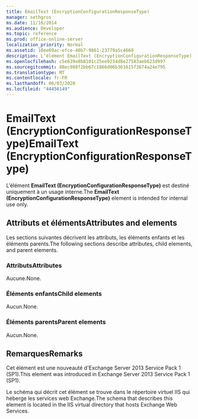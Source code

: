 ```yaml
---
title: EmailText (EncryptionConfigurationResponseType)
manager: sethgros
ms.date: 11/16/2014
ms.audience: Developer
ms.topic: reference
ms.prod: office-online-server
localization_priority: Normal
ms.assetid: 10ee69ac-efce-40b7-9861-23779a5c4660
description: L’élément EmailText (EncryptionConfigurationResponseType) est destiné uniquement à un usage interne.
ms.openlocfilehash: c5e639e8b8101c25ee9234d8e27583aeb623d997
ms.sourcegitcommit: 88ec988f2bb67c1866d06b361615f3674a24e795
ms.translationtype: MT
ms.contentlocale: fr-FR
ms.lasthandoff: 06/03/2020
ms.locfileid: "44456149"
---
```

# <a name="emailtext-encryptionconfigurationresponsetype"></a><span data-ttu-id="1e799-103">EmailText (EncryptionConfigurationResponseType)</span><span class="sxs-lookup"><span data-stu-id="1e799-103">EmailText (EncryptionConfigurationResponseType)</span></span>

<span data-ttu-id="1e799-104">L’élément **EmailText (EncryptionConfigurationResponseType)** est destiné uniquement à un usage interne.</span><span class="sxs-lookup"><span data-stu-id="1e799-104">The **EmailText (EncryptionConfigurationResponseType)** element is intended for internal use only.</span></span> 

## <a name="attributes-and-elements"></a><span data-ttu-id="1e799-105">Attributs et éléments</span><span class="sxs-lookup"><span data-stu-id="1e799-105">Attributes and elements</span></span>

<span data-ttu-id="1e799-106">Les sections suivantes décrivent les attributs, les éléments enfants et les éléments parents.</span><span class="sxs-lookup"><span data-stu-id="1e799-106">The following sections describe attributes, child elements, and parent elements.</span></span>
  
### <a name="attributes"></a><span data-ttu-id="1e799-107">Attributs</span><span class="sxs-lookup"><span data-stu-id="1e799-107">Attributes</span></span>

<span data-ttu-id="1e799-108">Aucune.</span><span class="sxs-lookup"><span data-stu-id="1e799-108">None.</span></span>
  
### <a name="child-elements"></a><span data-ttu-id="1e799-109">Éléments enfants</span><span class="sxs-lookup"><span data-stu-id="1e799-109">Child elements</span></span>

<span data-ttu-id="1e799-110">Aucun.</span><span class="sxs-lookup"><span data-stu-id="1e799-110">None.</span></span>
  
### <a name="parent-elements"></a><span data-ttu-id="1e799-111">Éléments parents</span><span class="sxs-lookup"><span data-stu-id="1e799-111">Parent elements</span></span>

<span data-ttu-id="1e799-112">Aucun.</span><span class="sxs-lookup"><span data-stu-id="1e799-112">None.</span></span>
  
## <a name="remarks"></a><span data-ttu-id="1e799-113">Remarques</span><span class="sxs-lookup"><span data-stu-id="1e799-113">Remarks</span></span>

<span data-ttu-id="1e799-114">Cet élément est une nouveauté d'Exchange Server 2013 Service Pack 1 (SP1).</span><span class="sxs-lookup"><span data-stu-id="1e799-114">This element was introduced in Exchange Server 2013 Service Pack 1 (SP1).</span></span>
  
<span data-ttu-id="1e799-115">Le schéma qui décrit cet élément se trouve dans le répertoire virtuel IIS qui héberge les services web Exchange.</span><span class="sxs-lookup"><span data-stu-id="1e799-115">The schema that describes this element is located in the IIS virtual directory that hosts Exchange Web Services.</span></span>
  

